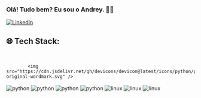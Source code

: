 
### Olá! Tudo bem? Eu sou o Andrey. 🙋‍♂️

[![Linkedin](https://img.shields.io/badge/LinkedIn-0077B5?style=for-the-badge&logo=linkedin&logoColor=white)](www.linkedin.com/in/andreydeveloper)


## 🌐  Tech Stack:

<div style="display: inline_black"><br>

            <img src="https://cdn.jsdelivr.net/gh/devicons/devicon@latest/icons/python/python-original-wordmark.svg" />
          
<img align="center" alt="python" src="https://img.shields.io/badge/C%2B%2B-00599C?style=for-the-badge&logo=c%2B%2B&logoColor=white"  />
<img align="center" alt="python" src="https://img.shields.io/badge/Lua-2C2D72?style=for-the-badge&logo=lua&logoColor=white"  />
<img align="center" alt="python" src="https://img.shields.io/badge/MySQL-00000F?style=for-the-badge&logo=mysql&logoColor=white"  />
<img align="center" alt="python" src="https://img.shields.io/badge/Linux-000?style=for-the-badge&logo=linux&logoColor=FCC624"  />
<img align="center" alt="linux" src="https://img.shields.io/badge/Kali-268BEE?style=for-the-badge&logo=kalilinux&logoColor=white"  />
<img align="center" alt="linux" src="https://img.shields.io/badge/Linux%20Mint-87CF3E?style=for-the-badge&logo=Linux%20Mint&logoColor=white"  />
<img align="center" alt="linux" src="https://img.shields.io/badge/Debian-D70A53?style=for-the-badge&logo=debian&logoColor=white"  />
</div>

